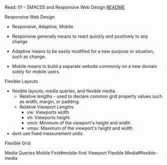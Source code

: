 Read: 01 - SMACSS and Responsive Web Design
[README](/README.md)

Responsive Web Design
- Responsive, Adaptive, Mobile

 - Responsive generally means to react quickly and positively to any change
 - Adaptive means to be easily modified for a new purpose or situation, such as change. 
 - Mobile means to build a separate website commonly on a new domain solely for mobile users. 




Flexible Layouts
- flexible layouts, media queries, and flexible media.
  - Relative lengths - used to declare common grid property values such as width, margin, or padding.
  - Relative Viewport Lengths
    - vw: Viewports width
    - vh: Viewports height
    - vmin: Minimum of the viewport's height and width
    - vmax: Maximum of the viewport's height and width
- dont use fixed measurement units. 



Flexible Grid


Media Queries
Mobile First#mobile-first
Viewport
Flexible Media#flexible-media


